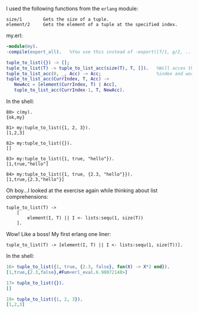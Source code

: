 I used the following functions from the `erlang` module:

```
size/1        Gets the size of a tuple.
element/2     Gets the element of a tuple at the specified index.
```
my.erl:
```erlang
-module(my).
-compile(export_all).   %You use this instead of -export([f/1, g/2, ...]).

tuple_to_list({}) -> [];
tuple_to_list(T) -> tuple_to_list_acc(size(T), T, []).   %Will acces the elements of the tuple starting at the largest 
tuple_to_list_acc(0, _, Acc) -> Acc;                     %index and work down to the smallest index.
tuple_to_list_acc(CurrIndex, T, Acc) ->
   NewAcc = [element(CurrIndex, T) | Acc],
   tuple_to_list_acc(CurrIndex-1, T, NewAcc).
```

In the shell:

```
80> c(my).
{ok,my}

81> my:tuple_to_list({1, 2, 3}).
[1,2,3]

82> my:tuple_to_list({}).       
[]

83> my:tuple_to_list({1, true, "hello"}).
[1,true,"hello"]

84> my:tuple_to_list({1, true, {2.3, "hello"}}).
[1,true,{2.3,"hello"}]
```

Oh boy...I looked at the exercise again while thinking about list comprehensions:

```
tuple_to_list(T) -> 
    [
        element(I, T) || I <- lists:sequ(1, size(T))
    ].
```

Wow!  Like a boss!  My first erlang one liner:

    tuple_to_list(T) -> [element(I, T) || I <- lists:sequ(1, size(T))].

In the shell:

```erlang
16> tuple_to_list({1, true, {2.3, false}, fun(X) -> X*2 end}).
[1,true,{2.3,false},#Fun<erl_eval.6.90072148>]

17> tuple_to_list({}).                                        
[]

19> tuple_to_list({1, 2, 3}).
[1,2,3]

```
